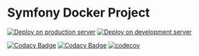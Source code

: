 # Symfony Docker Project

[![Deploy on production server](https://github.com/tchevalleraud/symfony-docker-full/actions/workflows/deploy-on-production.yaml/badge.svg)](https://github.com/tchevalleraud/symfony-docker-full/actions/workflows/deploy-on-production.yaml)
[![Deploy on development server](https://github.com/tchevalleraud/symfony-docker-full/actions/workflows/deploy-on-developement.yaml/badge.svg)](https://github.com/tchevalleraud/symfony-docker-full/actions/workflows/deploy-on-developement.yaml)

[![Codacy Badge](https://app.codacy.com/project/badge/Grade/bbb3312eec254c79b495d739b6e6d961)](https://www.codacy.com/gh/tchevalleraud/symfony-docker-full/dashboard?utm_source=github.com&amp;utm_medium=referral&amp;utm_content=tchevalleraud/symfony-docker-full&amp;utm_campaign=Badge_Grade)
[![Codacy Badge](https://app.codacy.com/project/badge/Coverage/bbb3312eec254c79b495d739b6e6d961)](https://www.codacy.com/gh/tchevalleraud/symfony-docker-full/dashboard?utm_source=github.com&utm_medium=referral&utm_content=tchevalleraud/symfony-docker-full&utm_campaign=Badge_Coverage)
[![codecov](https://codecov.io/gh/tchevalleraud/symfony-docker-full/branch/master/graph/badge.svg?token=5WZM6J8NX8)](https://codecov.io/gh/tchevalleraud/symfony-docker-full)